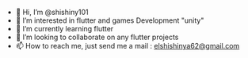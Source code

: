- 👋 Hi, I’m @shishiny101
- 👀 I’m interested in flutter and games Development "unity" 
- 🌱 I’m currently learning flutter 
- 💞️ I’m looking to collaborate on any flutter projects 
- 📫 How to reach me, just send me a mail : elshishinya62@gmail.com 

